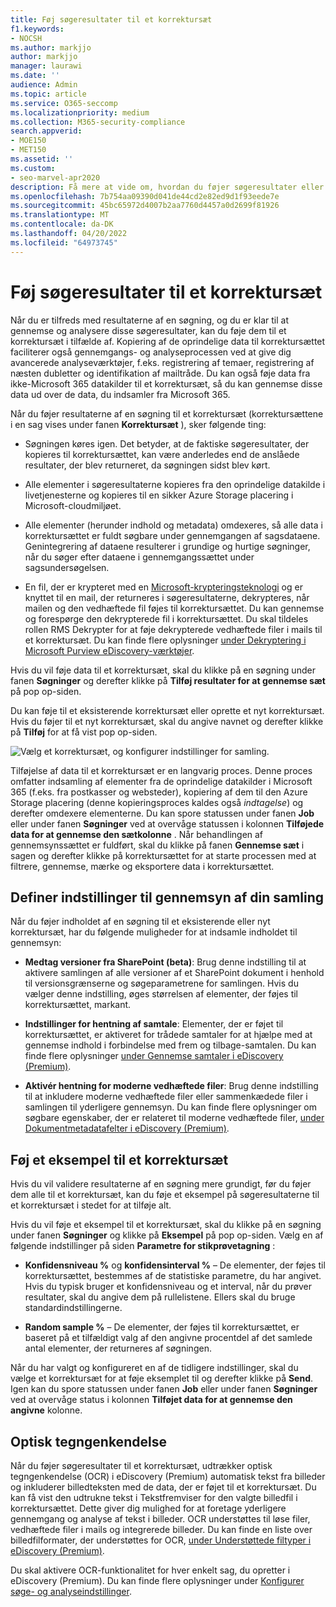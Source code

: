 ```yaml
---
title: Føj søgeresultater til et korrektursæt
f1.keywords:
- NOCSH
ms.author: markjjo
author: markjjo
manager: laurawi
ms.date: ''
audience: Admin
ms.topic: article
ms.service: O365-seccomp
ms.localizationpriority: medium
ms.collection: M365-security-compliance
search.appverid:
- MOE150
- MET150
ms.assetid: ''
ms.custom:
- seo-marvel-apr2020
description: Få mere at vide om, hvordan du føjer søgeresultater eller eksempler af disse søgeresultater til et eDiscovery-sæt (Premium) til sagsgennemgang.
ms.openlocfilehash: 7b754aa09390d041de44cd2e82ed9d1f93eede7e
ms.sourcegitcommit: 45bc65972d4007b2aa7760d4457a0d2699f81926
ms.translationtype: MT
ms.contentlocale: da-DK
ms.lasthandoff: 04/20/2022
ms.locfileid: "64973745"
---
```

# <a name="add-search-results-to-a-review-set"></a>Føj søgeresultater til et korrektursæt

Når du er tilfreds med resultaterne af en søgning, og du er klar til at gennemse og analysere disse søgeresultater, kan du føje dem til et korrektursæt i tilfælde af. Kopiering af de oprindelige data til korrektursættet faciliterer også gennemgangs- og analyseprocessen ved at give dig avancerede analyseværktøjer, f.eks. registrering af temaer, registrering af næsten dubletter og identifikation af mailtråde. Du kan også føje data fra ikke-Microsoft 365 datakilder til et korrektursæt, så du kan gennemse disse data ud over de data, du indsamler fra Microsoft 365.

Når du føjer resultaterne af en søgning til et korrektursæt (korrektursættene i en sag vises under fanen **Korrektursæt** ), sker følgende ting:

- Søgningen køres igen. Det betyder, at de faktiske søgeresultater, der kopieres til korrektursættet, kan være anderledes end de anslåede resultater, der blev returneret, da søgningen sidst blev kørt.

- Alle elementer i søgeresultaterne kopieres fra den oprindelige datakilde i livetjenesterne og kopieres til en sikker Azure Storage placering i Microsoft-cloudmiljøet.

- Alle elementer (herunder indhold og metadata) omdexeres, så alle data i korrektursættet er fuldt søgbare under gennemgangen af sagsdataene. Genintegrering af dataene resulterer i grundige og hurtige søgninger, når du søger efter dataene i gennemgangssættet under sagsundersøgelsen.

- En fil, der er krypteret med en [Microsoft-krypteringsteknologi](encryption.md) og er knyttet til en mail, der returneres i søgeresultaterne, dekrypteres, når mailen og den vedhæftede fil føjes til korrektursættet. Du kan gennemse og forespørge den dekrypterede fil i korrektursættet. Du skal tildeles rollen RMS Dekrypter for at føje dekrypterede vedhæftede filer i mails til et korrektursæt. Du kan finde flere oplysninger [under Dekryptering i Microsoft Purview eDiscovery-værktøjer](ediscovery-decryption.md).

Hvis du vil føje data til et korrektursæt, skal du klikke på en søgning under fanen **Søgninger** og derefter klikke på **Tilføj resultater for at gennemse sæt** på pop op-siden.

Du kan føje til et eksisterende korrektursæt eller oprette et nyt korrektursæt.  Hvis du føjer til et nyt korrektursæt, skal du angive navnet og derefter klikke på **Tilføj** for at få vist pop op-siden.

![Vælg et korrektursæt, og konfigurer indstillinger for samling.](../media/AeD_AddToReviewSet.png)

Tilføjelse af data til et korrektursæt er en langvarig proces. Denne proces omfatter indsamling af elementer fra de oprindelige datakilder i Microsoft 365 (f.eks. fra postkasser og websteder), kopiering af dem til den Azure Storage placering (denne kopieringsproces kaldes også *indtagelse*) og derefter omdexere elementerne. Du kan spore statussen under fanen **Job** eller under fanen **Søgninger** ved at overvåge statussen i kolonnen **Tilføjede data for at gennemse den sætkolonne** . Når behandlingen af gennemsynssættet er fuldført, skal du klikke på fanen **Gennemse sæt** i sagen og derefter klikke på korrektursættet for at starte processen med at filtrere, gennemse, mærke og eksportere data i korrektursættet.

## <a name="define-options-to-scope-your-collection-for-review"></a>Definer indstillinger til gennemsyn af din samling

Når du føjer indholdet af en søgning til et eksisterende eller nyt korrektursæt, har du følgende muligheder for at indsamle indholdet til gennemsyn:

- **Medtag versioner fra SharePoint (beta)**: Brug denne indstilling til at aktivere samlingen af alle versioner af et SharePoint dokument i henhold til versionsgrænserne og søgeparametrene for samlingen. Hvis du vælger denne indstilling, øges størrelsen af elementer, der føjes til korrektursættet, markant.

- **Indstillinger for hentning af samtale**: Elementer, der er føjet til korrektursættet, er aktiveret for trådede samtaler for at hjælpe med at gennemse indhold i forbindelse med frem og tilbage-samtalen. Du kan finde flere oplysninger [under Gennemse samtaler i eDiscovery (Premium)](conversation-review-sets.md).

- **Aktivér hentning for moderne vedhæftede filer**: Brug denne indstilling til at inkludere moderne vedhæftede filer eller sammenkædede filer i samlingen til yderligere gennemsyn. Du kan finde flere oplysninger om søgbare egenskaber, der er relateret til moderne vedhæftede filer, [under Dokumentmetadatafelter i eDiscovery (Premium)](document-metadata-fields-in-Advanced-eDiscovery.md).

## <a name="add-a-sample-to-a-review-set"></a>Føj et eksempel til et korrektursæt

Hvis du vil validere resultaterne af en søgning mere grundigt, før du føjer dem alle til et korrektursæt, kan du føje et eksempel på søgeresultaterne til et korrektursæt i stedet for at tilføje alt.

Hvis du vil føje et eksempel til et korrektursæt, skal du klikke på en søgning under fanen **Søgninger** og klikke på **Eksempel** på pop op-siden. Vælg en af følgende indstillinger på siden **Parametre for stikprøvetagning** :

- **Konfidensniveau %** og **konfidensinterval %** – De elementer, der føjes til korrektursættet, bestemmes af de statistiske parametre, du har angivet. Hvis du typisk bruger et konfidensniveau og et interval, når du prøver resultater, skal du angive dem på rullelistene. Ellers skal du bruge standardindstillingerne.

- **Random sample %** – De elementer, der føjes til korrektursættet, er baseret på et tilfældigt valg af den angivne procentdel af det samlede antal elementer, der returneres af søgningen.

Når du har valgt og konfigureret en af de tidligere indstillinger, skal du vælge et korrektursæt for at føje eksemplet til og derefter klikke på **Send**. Igen kan du spore statussen under fanen **Job** eller under fanen **Søgninger** ved at overvåge status i kolonnen **Tilføjet data for at gennemse den angivne** kolonne.

## <a name="optical-character-recognition"></a>Optisk tegngenkendelse

Når du føjer søgeresultater til et korrektursæt, udtrækker optisk tegngenkendelse (OCR) i eDiscovery (Premium) automatisk tekst fra billeder og inkluderer billedteksten med de data, der er føjet til et korrektursæt. Du kan få vist den udtrukne tekst i Tekstfremviser for den valgte billedfil i korrektursættet. Dette giver dig mulighed for at foretage yderligere gennemgang og analyse af tekst i billeder. OCR understøttes til løse filer, vedhæftede filer i mails og integrerede billeder. Du kan finde en liste over billedfilformater, der understøttes for OCR, [under Understøttede filtyper i eDiscovery (Premium)](supported-filetypes-ediscovery20.md#image).

Du skal aktivere OCR-funktionalitet for hver enkelt sag, du opretter i eDiscovery (Premium). Du kan finde flere oplysninger under [Konfigurer søge- og analyseindstillinger](configure-search-and-analytics-settings-in-advanced-ediscovery.md#optical-character-recognition-ocr).
